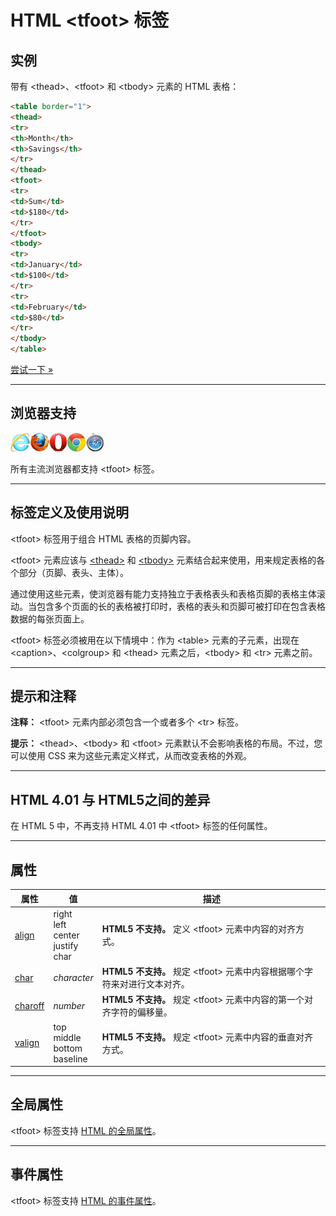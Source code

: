 # HTML &lt;tfoot&gt; 标签

## 实例

带有 &lt;thead&gt;、&lt;tfoot&gt; 和 &lt;tbody&gt; 元素的 HTML 表格：

```HTML
<table border="1">
<thead>
<tr>
<th>Month</th>
<th>Savings</th>
</tr>
</thead>
<tfoot>
<tr>
<td>Sum</td>
<td>$180</td>
</tr>
</tfoot>
<tbody>
<tr>
<td>January</td>
<td>$100</td>
</tr>
<tr>
<td>February</td>
<td>$80</td>
</tr>
</tbody>
</table>
```

[尝试一下 »](http://www.runoob.com/try/try.php?filename=tryhtml_tbody)

--------

## 浏览器支持

![Internet Explorer](images/compatible_ie.gif)![Firefox](images/compatible_firefox.gif)![Opera](images/compatible_opera.gif)![Google Chrome](images/compatible_chrome.gif)![Safari](images/compatible_safari.gif)

所有主流浏览器都支持 &lt;tfoot&gt; 标签。

--------

## 标签定义及使用说明

&lt;tfoot&gt; 标签用于组合 HTML 表格的页脚内容。

&lt;tfoot&gt; 元素应该与 [ &lt;thead&gt;](128_tag-thead.md) 和 [&lt;tbody&gt;](123_tag-tbody.md) 元素结合起来使用，用来规定表格的各个部分（页脚、表头、主体）。

通过使用这些元素，使浏览器有能力支持独立于表格表头和表格页脚的表格主体滚动。当包含多个页面的长的表格被打印时，表格的表头和页脚可被打印在包含表格数据的每张页面上。

&lt;tfoot&gt; 标签必须被用在以下情境中：作为 &lt;table&gt; 元素的子元素，出现在 &lt;caption&gt;、&lt;colgroup&gt; 和 &lt;thead&gt; 元素之后，&lt;tbody&gt; 和 &lt;tr&gt; 元素之前。

--------

## 提示和注释

**注释：** &lt;tfoot&gt; 元素内部必须包含一个或者多个 &lt;tr&gt; 标签。

**提示：** &lt;thead&gt;、&lt;tbody&gt; 和 &lt;tfoot&gt; 元素默认不会影响表格的布局。不过，您可以使用 CSS 来为这些元素定义样式，从而改变表格的外观。

--------

## HTML 4.01 与 HTML5之间的差异

在 HTML 5 中，不再支持 HTML 4.01 中 &lt;tfoot&gt; 标签的任何属性。

--------

## 属性

| 属性 | 值 | 描述 |
| ---- | ---- | ---- |
| [align](att-tfoot-align.html) | right<br/>left<br/>center<br/>justify<br/>char | **HTML5 不支持。** 定义 &lt;tfoot&gt; 元素中内容的对齐方式。 |
| [char](att-tfoot-char.html) | _character_ | **HTML5 不支持。** 规定 &lt;tfoot&gt; 元素中内容根据哪个字符来对进行文本对齐。 |
| [charoff](att-tfoot-charoff.html) | _number_ | **HTML5 不支持。** 规定 &lt;tfoot&gt; 元素中内容的第一个对齐字符的偏移量。 |
| [valign](att-tfoot-valign.html) | top<br/>middle<br/>bottom<br/>baseline | **HTML5 不支持。** 规定 &lt;tfoot&gt; 元素中内容的垂直对齐方式。 |

--------

## 全局属性

&lt;tfoot&gt; 标签支持 [HTML 的全局属性](003_ref-standardattributes.md)。

--------

## 事件属性

&lt;tfoot&gt; 标签支持 [HTML 的事件属性](004_ref-eventattributes.md)。

